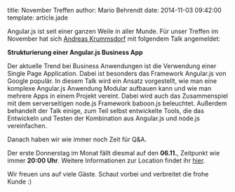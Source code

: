 title: November Treffen
author: Mario Behrendt
date: 2014-11-03 09:42:00
template: article.jade

Angular.js ist seit einer ganzen Weile in aller Munde. Für unser Treffen im
November hat sich [Andreas Krummsdorf](https://twitter.com/4lixi) mit folgendem
Talk angemeldet:

**Strukturierung einer Angular.js Business App**

Der aktuelle Trend bei Business Anwendungen ist die Verwendung einer Single Page
Application. Dabei ist besonders das Framework Angular.js von Google populär. In
diesem Talk wird ein Ansatz vorgestellt, wie man eine komplexe Angular.js
Anwendung Modular aufbauen kann und wie man mehrere Apps in einem Projekt
vereint. Dabei wird auch das Zusammenspiel mit dem serverseitigen node.js
Framework baboon.js beleuchtet. Außerdem behandelt der Talk einige, zum Teil
selbst entwickelte Tools, die das Entwickeln und Testen der Kombination aus
Angular.js und node.js vereinfachen.

Danach haben wir wie immer noch Zeit für Q&A.

Der erste Donnerstag im Monat fällt diesmal auf den **06.11.**, Zeitpunkt wie
immer **20:00 Uhr**. Weitere Informationen zur Location findet ihr
[hier](/location/).

Wir freuen uns auf viele Gäste. Schaut vorbei und verbreitet die frohe Kunde :)
